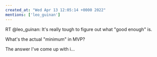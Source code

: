 ```yaml
---
created_at: "Wed Apr 13 12:05:14 +0000 2022"
mentions: ['leo_guinan']
---
```


RT @leo_guinan: It's really tough to figure out what "good enough" is.

What's the actual "minimum" in MVP?

The answer I've come up with i…
